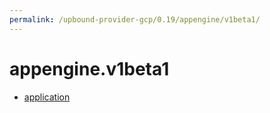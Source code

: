 ```yaml
---
permalink: /upbound-provider-gcp/0.19/appengine/v1beta1/
---
```


# appengine.v1beta1



* [application](application.md)
